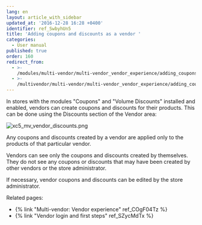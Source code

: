 ```yaml
---
lang: en
layout: article_with_sidebar
updated_at: '2016-12-28 16:28 +0400'
identifier: ref_SwbyhUn5
title: 'Adding coupons and discounts as a vendor '
categories:
  - User manual
published: true
order: 160
redirect_from:
  - >-
    /modules/multi-vendor/multi-vendor_vendor_experience/adding_coupons_and_discounts_for_vendor_products.html
  - >-
    /multivendor/multi-vendor/multi-vendor_vendor_experience/adding_coupons_and_discounts_for_vendor_products.html
---
```


In stores with the modules "Coupons" and "Volume Discounts" installed and enabled, vendors can create coupons and discounts for their products. This can be done using the Discounts section of the Vendor area:

![xc5_mv_vendor_discounts.png]({{site.baseurl}}/attachments/ref_SwbyhUn5/xc5_mv_vendor_discounts.png)

Any coupons and discounts created by a vendor are applied only to the products of that particular vendor.

Vendors can see only the coupons and discounts created by themselves. They do not see any coupons or discounts that may have been created by other vendors or the store administrator.

If necessary, vendor coupons and discounts can be edited by the store administrator.

Related pages:

   *   {% link "Multi-vendor: Vendor experience" ref_COgF04Tz %}
   *   {% link "Vendor login and first steps" ref_SZycMdTx %}
   
